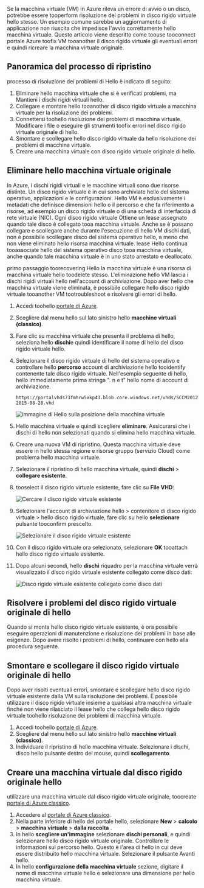 Se la macchina virtuale (VM) in Azure rileva un errore di avvio o un disco, potrebbe essere tooperform risoluzione dei problemi in disco rigido virtuale hello stesso. Un esempio comune sarebbe un aggiornamento di applicazione non riuscita che impedisce l'avvio correttamente hello macchina virtuale. Questo articolo viene descritto come toouse tooconnect portale Azure toofix VM tooanother il disco rigido virtuale gli eventuali errori e quindi ricreare la macchina virtuale originale.

## <a name="recovery-process-overview"></a>Panoramica del processo di ripristino
processo di risoluzione dei problemi di Hello è indicato di seguito:

1. Eliminare hello macchina virtuale che si è verificati problemi, ma Mantieni i dischi rigidi virtuali hello.
2. Collegare e montare hello tooanother di disco rigido virtuale a macchina virtuale per la risoluzione dei problemi.
3. Connettersi toohello risoluzione dei problemi di macchina virtuale. Modificare i file o eseguire gli strumenti toofix errori nel disco rigido virtuale originale di hello.
4. Smontare e scollegare hello disco rigido virtuale da hello risoluzione dei problemi di macchina virtuale.
5. Creare una macchina virtuale con disco rigido virtuale originale di hello.

## <a name="delete-hello-original-vm"></a>Eliminare hello macchina virtuale originale
In Azure, i dischi rigidi virtuali e le macchine virtuali sono due risorse distinte. Un disco rigido virtuale è in cui sono archiviate hello del sistema operativo, applicazioni e le configurazioni. Hello VM è esclusivamente i metadati che definisce dimensioni hello o il percorso e che fa riferimento a risorse, ad esempio un disco rigido virtuale o di una scheda di interfaccia di rete virtuale (NIC). Ogni disco rigido virtuale Ottiene un lease assegnato quando tale disco è collegato tooa macchina virtuale. Anche se è possano collegare e scollegare anche durante l'esecuzione di hello VM dischi dati, non è possibile scollegare disco del sistema operativo hello, a meno che non viene eliminato hello risorsa macchina virtuale. lease Hello continua tooassociate hello del sistema operativo disco tooa macchina virtuale, anche quando tale macchina virtuale è in uno stato arrestato e deallocato.

primo passaggio toorecovering Hello la macchina virtuale è una risorsa di macchina virtuale hello toodelete stesso. L'eliminazione hello VM lascia i dischi rigidi virtuali hello nell'account di archiviazione. Dopo aver hello che macchina virtuale viene eliminata, è possibile collegare hello disco rigido virtuale tooanother VM tootroubleshoot e risolvere gli errori di hello. 

1. Accedi toohello [portale di Azure](https://portal.azure.com). 
2. Scegliere dal menu hello sul lato sinistro hello **macchine virtuali (classico)**.
3. Fare clic su macchina virtuale che presenta il problema di hello, seleziona hello **dischi**e quindi identificare il nome di hello del disco rigido virtuale hello. 
4. Selezionare il disco rigido virtuale di hello del sistema operativo e controllare hello **percorso** account di archiviazione hello tooidentify contenente tale disco rigido virtuale. Nell'esempio seguente di hello, hello immediatamente prima stringa ". n e t" hello nome di account di archiviazione.

    ```
    https://portalvhds73fmhrw5xkp43.blob.core.windows.net/vhds/SCCM2012-2015-08-28.vhd
    ```

    ![immagine di Hello sulla posizione della macchina virtuale](./media/virtual-machines-classic-recovery-disks-portal/vm-location.png)

5. Hello macchina virtuale e quindi scegliere **eliminare**. Assicurarsi che i dischi di hello non selezionati quando si elimina hello macchina virtuale.
6. Creare una nuova VM di ripristino. Questa macchina virtuale deve essere in hello stessa regione e risorse gruppo (servizio Cloud) come problema hello macchina virtuale.
7. Selezionare il ripristino di hello macchina virtuale, quindi **dischi** > **collegare esistente**.
8. tooselect il disco rigido virtuale esistente, fare clic su **File VHD**:

    ![Cercare il disco rigido virtuale esistente](./media/virtual-machines-classic-recovery-disks-portal/select-vhd-location.png)

9. Selezionare l'account di archiviazione hello > contenitore di disco rigido virtuale > hello disco rigido virtuale, fare clic su hello **selezionare** pulsante tooconfirm prescelto.

    ![Selezionare il disco rigido virtuale esistente](./media/virtual-machines-classic-recovery-disks-portal/select-vhd.png)

10. Con il disco rigido virtuale ora selezionato, selezionare **OK** tooattach hello disco rigido virtuale esistente.
11. Dopo alcuni secondi, hello **dischi** riquadro per la macchina virtuale verrà visualizzato il disco rigido virtuale esistente collegato come disco dati:

    ![Disco rigido virtuale esistente collegato come disco dati](./media/virtual-machines-classic-recovery-disks-portal/attached-disk.png)

## <a name="fix-issues-on-hello-original-virtual-hard-disk"></a>Risolvere i problemi del disco rigido virtuale originale di hello
Quando si monta hello disco rigido virtuale esistente, è ora possibile eseguire operazioni di manutenzione e risoluzione dei problemi in base alle esigenze. Dopo avere risolto i problemi di hello, continuare con hello alla procedura seguente.

## <a name="unmount-and-detach-hello-original-virtual-hard-disk"></a>Smontare e scollegare il disco rigido virtuale originale di hello
Dopo aver risolti eventuali errori, smontare e scollegare hello disco rigido virtuale esistente dalla VM sulla risoluzione dei problemi. È possibile utilizzare il disco rigido virtuale insieme a qualsiasi altra macchina virtuale finché non viene rilasciato il lease hello che collega hello disco rigido virtuale toohello risoluzione dei problemi di macchina virtuale.  

1. Accedi toohello [portale di Azure](https://portal.azure.com). 
2. Scegliere dal menu hello sul lato sinistro hello **macchine virtuali (classico)**.
3. Individuare il ripristino di hello macchina virtuale. Selezionare i dischi, disco hello pulsante destro del mouse, quindi **scollegamento**.

## <a name="create-a-vm-from-hello-original-hard-disk"></a>Creare una macchina virtuale dal disco rigido originale hello

utilizzare una macchina virtuale dal disco rigido virtuale originale, toocreate [portale di Azure classico](https://manage.windowsazure.com).

1. Accedere al [portale di Azure classico](https://manage.windowsazure.com).
2. Nella parte inferiore di hello del portale hello, selezionare **New** > **calcolo** > **macchina virtuale** > **dalla raccolta** .
3. In hello **scegliere un'immagine** selezionare **dischi personali**, e quindi selezionare hello disco rigido virtuale originale. Controllare le informazioni sul percorso hello. Questo è l'area di hello in cui deve essere distribuito hello macchina virtuale. Selezionare il pulsante Avanti hello.
4. In hello **configurazione della macchina virtuale** sezione, digitare il nome di macchina virtuale hello e selezionare una dimensione per hello macchina virtuale.
